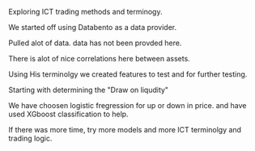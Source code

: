 Exploring ICT trading methods and terminogy.

We started off using Databento as a data provider.

Pulled alot of data. data has not been provded here.

There is alot of nice correlations here between assets.

Using His terminolgy we created features to test and for further testing.


Starting with determining the "Draw on liqudity"


We have choosen logistic fregression for up or down in price. and have used XGboost classification to help.


If there was more time, try more models and more ICT terminolgy and trading logic. 
